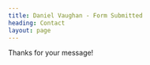 ```yaml
---
title: Daniel Vaughan - Form Submitted
heading: Contact
layout: page
---
```


Thanks for your message!